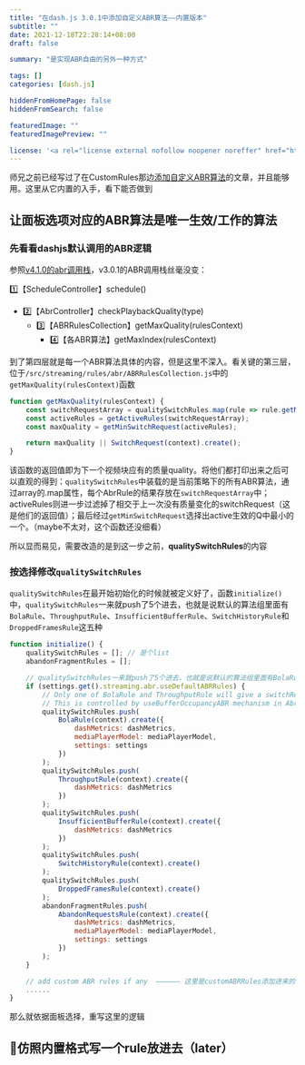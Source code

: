 ```yaml
---
title: "在dash.js 3.0.1中添加自定义ABR算法——内置版本"
subtitle: ""
date: 2021-12-18T22:28:14+08:00
draft: false

summary: "是实现ABR自由的另外一种方式"

tags: []
categories: [dash.js]

hiddenFromHomePage: false
hiddenFromSearch: false

featuredImage: ""
featuredImagePreview: ""

license: '<a rel="license external nofollow noopener noreffer" href="https://creativecommons.org/licenses/by-nc/4.0/" target="_blank">CC BY-NC 4.0</a>'
---
```


师兄之前已经写过了在CustomRules那边[添加自定义ABR算法](https://blog.csdn.net/LvGreat/article/details/114790362?spm=1001.2014.3001.5502)的文章，并且能够用。这里从它内置的入手，看下能否做到

## 让面板选项对应的ABR算法是唯一生效/工作的算法

### 先看看dashjs默认调用的ABR逻辑

参照[v4.1.0的abr调用栈](https://blog.csdn.net/LvGreat/article/details/121252622?spm=1001.2014.3001.5501)，v3.0.1的ABR调用栈丝毫没变：

1️⃣【ScheduleController】schedule()

- 2️⃣【AbrController】checkPlaybackQuality(type)
  - 3️⃣【ABRRulesCollection】getMaxQuality(rulesContext)
    - 4️⃣【各ABR算法】getMaxIndex(rulesContext)

到了第四层就是每一个ABR算法具体的内容，但是这里不深入。看关键的第三层，位于`/src/streaming/rules/abr/ABRRulesCollection.js`中的`getMaxQuality(rulesContext)`函数

```javascript
function getMaxQuality(rulesContext) {
    const switchRequestArray = qualitySwitchRules.map(rule => rule.getMaxIndex(rulesContext));
    const activeRules = getActiveRules(switchRequestArray);
    const maxQuality = getMinSwitchRequest(activeRules);

    return maxQuality || SwitchRequest(context).create();
}
```

该函数的返回值即为下一个视频块应有的质量quality。将他们都打印出来之后可以直观的得到：`qualitySwitchRules`中装载的是当前策略下的所有ABR算法，通过array的.map属性，每个AbrRule的结果存放在`switchRequestArray`中；activeRules则进一步过滤掉了相交于上一次没有质量变化的switchRequest（这是他们的返回值）；最后经过`getMinSwitchRequest`选择出active生效的Q中最小的一个。（maybe不太对，这个函数还没细看）

所以显而易见，需要改造的是到这一步之前，**qualitySwitchRules**的内容

### 按选择修改`qualitySwitchRules`

`qualitySwitchRules`在最开始初始化的时候就被定义好了，函数`initialize()`中，`qualitySwitchRules`一来就push了5个进去，也就是说默认的算法组里面有`BolaRule`、`ThroughputRule`、`InsufficientBufferRule`、`SwitchHistoryRule`和`DroppedFramesRule`这五种

```javascript
function initialize() {
    qualitySwitchRules = []; // 是个list
    abandonFragmentRules = [];

    // qualitySwitchRules一来就push了5个进去，也就是说默认的算法组里面有BolaRule、ThroughputRule、InsufficientBufferRule、SwitchHistoryRule和DroppedFramesRule这五种
    if (settings.get().streaming.abr.useDefaultABRRules) {
        // Only one of BolaRule and ThroughputRule will give a switchRequest.quality !== SwitchRequest.NO_CHANGE.
        // This is controlled by useBufferOccupancyABR mechanism in AbrController.
        qualitySwitchRules.push(
            BolaRule(context).create({
                dashMetrics: dashMetrics,
                mediaPlayerModel: mediaPlayerModel,
                settings: settings
            })
        );
        qualitySwitchRules.push(
            ThroughputRule(context).create({
                dashMetrics: dashMetrics
            })
        );
        qualitySwitchRules.push(
            InsufficientBufferRule(context).create({
                dashMetrics: dashMetrics
            })
        );
        qualitySwitchRules.push(
            SwitchHistoryRule(context).create()
        );
        qualitySwitchRules.push(
            DroppedFramesRule(context).create()
        );
        abandonFragmentRules.push(
            AbandonRequestsRule(context).create({
                dashMetrics: dashMetrics,
                mediaPlayerModel: mediaPlayerModel,
                settings: settings
            })
        );
    }

    // add custom ABR rules if any  —————— 这里是customABRRules添加进来的地方，不动
    ......
}
```

那么就依据面板选择，重写这里的逻辑



## 🧐仿照内置格式写一个rule放进去（later）
